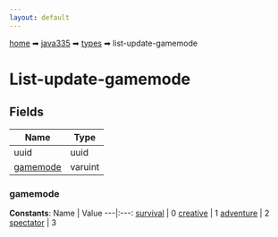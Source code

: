 ```yaml
---
layout: default
---
```


[home](/) ➡ [java335](/protocol/java335) ➡ [types](/protocol/java335/types) ➡ list-update-gamemode

# List-update-gamemode

## Fields

Name | Type
---|---
uuid | uuid
[gamemode](#gamemode) | varuint

### gamemode

**Constants**:
Name | Value
---|:---:
[survival](gamemode_survival) | 0
[creative](gamemode_creative) | 1
[adventure](gamemode_adventure) | 2
[spectator](gamemode_spectator) | 3

